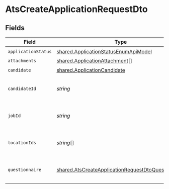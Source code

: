 # AtsCreateApplicationRequestDto


## Fields

| Field                                                                                                                           | Type                                                                                                                            | Required                                                                                                                        | Description                                                                                                                     | Example                                                                                                                         |
| ------------------------------------------------------------------------------------------------------------------------------- | ------------------------------------------------------------------------------------------------------------------------------- | ------------------------------------------------------------------------------------------------------------------------------- | ------------------------------------------------------------------------------------------------------------------------------- | ------------------------------------------------------------------------------------------------------------------------------- |
| `applicationStatus`                                                                                                             | [shared.ApplicationStatusEnumApiModel](../../../sdk/models/shared/applicationstatusenumapimodel.md)                             | :heavy_check_mark:                                                                                                              | N/A                                                                                                                             |                                                                                                                                 |
| `attachments`                                                                                                                   | [shared.ApplicationAttachment](../../../sdk/models/shared/applicationattachment.md)[]                                           | :heavy_minus_sign:                                                                                                              | N/A                                                                                                                             |                                                                                                                                 |
| `candidate`                                                                                                                     | [shared.ApplicationCandidate](../../../sdk/models/shared/applicationcandidate.md)                                               | :heavy_check_mark:                                                                                                              | N/A                                                                                                                             |                                                                                                                                 |
| `candidateId`                                                                                                                   | *string*                                                                                                                        | :heavy_minus_sign:                                                                                                              | Unique identifier of the candidate                                                                                              | e3cb75bf-aa84-466e-a6c1-b8322b257a48                                                                                            |
| `jobId`                                                                                                                         | *string*                                                                                                                        | :heavy_minus_sign:                                                                                                              | Unique identifier of the job                                                                                                    | 4071538b-3cac-4fbf-ac76-f78ed250ffdd                                                                                            |
| `locationIds`                                                                                                                   | *string*[]                                                                                                                      | :heavy_minus_sign:                                                                                                              | Unique identifiers of the locations                                                                                             | ["dd8d41d1-5eb8-4408-9c87-9ba44604eae4"]                                                                                        |
| `questionnaire`                                                                                                                 | [shared.AtsCreateApplicationRequestDtoQuestionnaire](../../../sdk/models/shared/atscreateapplicationrequestdtoquestionnaire.md) | :heavy_check_mark:                                                                                                              | Questionnaire associated with the application                                                                                   |                                                                                                                                 |